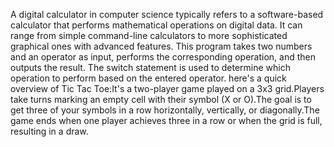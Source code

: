 A digital calculator in computer science typically refers to a software-based calculator that performs mathematical operations on digital data. It can range from simple command-line calculators to more sophisticated graphical ones with advanced features. 
This program takes two numbers and an operator as input, performs the corresponding operation, and then outputs the result. The switch statement is used to determine which operation to perform based on the entered operator.
here's a quick overview of Tic Tac Toe:It's a two-player game played on a 3x3 grid.Players take turns marking an empty cell with their symbol (X or O).The goal is to get three of your symbols in a row horizontally, vertically, or diagonally.The game ends when one player achieves three in a row or when the grid is full, resulting in a draw.
